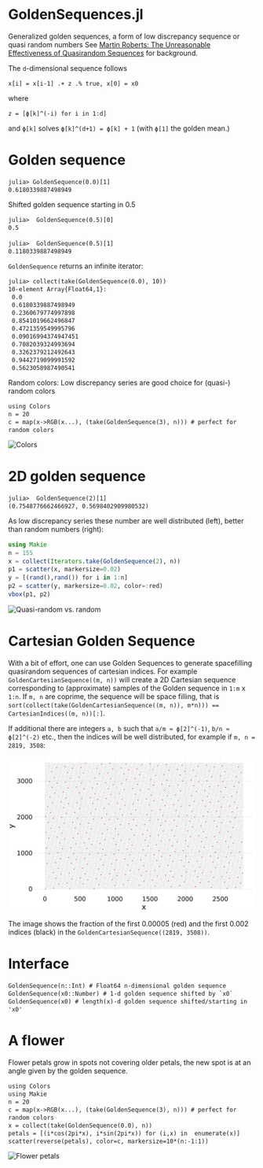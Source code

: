 # GoldenSequences.jl
Generalized golden sequences, a form of low discrepancy sequence or quasi random numbers
See [Martin Roberts: The Unreasonable Effectiveness
of Quasirandom Sequences](http://extremelearning.com.au/unreasonable-effectiveness-of-quasirandom-sequences/) for background.

The `d`-dimensional sequence follows
```
x[i] = x[i-1] .+ z .% true, x[0] = x0
```
where
```
z = [ϕ[k]^(-i) for i in 1:d]
```
and `ϕ[k]` solves `ϕ[k]^(d+1) = ϕ[k] + 1` (with `ϕ[1]` the golden mean.)

Golden sequence
===============
```
julia> GoldenSequence(0.0)[1]
0.6180339887498949
```

Shifted golden sequence starting in 0.5
```
julia>  GoldenSequence(0.5)[0]
0.5

julia>  GoldenSequence(0.5)[1]
0.1180339887498949
```

`GoldenSequence` returns an infinite iterator:
```
julia> collect(take(GoldenSequence(0.0), 10))
10-element Array{Float64,1}:
 0.0                
 0.6180339887498949
 0.2360679774997898
 0.8541019662496847
 0.4721359549995796
 0.09016994374947451
 0.7082039324993694
 0.3262379212492643
 0.9442719099991592
 0.5623058987490541
```

Random colors: Low discrepancy series are good choice for (quasi-) random colors
```
using Colors
n = 20
c = map(x->RGB(x...), (take(GoldenSequence(3), n))) # perfect for random colors
```
![Colors](https://raw.githubusercontent.com/mschauer/GoldenSequences.jl/master/randomcolors.png)

2D golden sequence
==================

```
julia>  GoldenSequence(2)[1]
(0.7548776662466927, 0.5698402909980532)
```

As low discrepancy series these number are well distributed (left), better than random numbers (right):

```julia
using Makie
n = 155
x = collect(Iterators.take(GoldenSequence(2), n))
p1 = scatter(x, markersize=0.02)
y = [(rand(),rand()) for i in 1:n]
p2 = scatter(y, markersize=0.02, color=:red)
vbox(p1, p2)
```

![Quasi-random vs. random](https://raw.githubusercontent.com/mschauer/GoldenSequences.jl/master/quasivsrandom.png)

Cartesian Golden Sequence
=========================

With a bit of effort, one can use Golden Sequences to generate spacefilling quasirandom sequences of cartesian indices.
For example `GoldenCartesianSequence((m, n))` will create a 2D Cartesian sequence corresponding to (approximate) samples of the Golden sequence in `1:m` x `1:n`. If `m, n` are coprime, the sequence will be space filling, that is `sort(collect(take(GoldenCartesianSequence((m, n)), m*n))) == CartesianIndices((m, n))[:]`.

If additional there are integers `a, b` such that `a/m ≈ ϕ[2]^(-1)`, `b/n ≈ ϕ[2]^(-2)` etc., then the indices will be well distributed, for example if `m, n = 2819, 3508`:

![Quasi-random cartesian indices](https://raw.githubusercontent.com/mschauer/GoldenSequences.jl/master/cartesian2.png)

The image shows the fraction of the first 0.00005 (red) and the first 0.002 indices (black) in the `GoldenCartesianSequence((2819, 3508))`.


Interface
=========

```
GoldenSequence(n::Int) # Float64 n-dimensional golden sequence
GoldenSequence(x0::Number) # 1-d golden sequence shifted by `x0`
GoldenSequence(x0) # length(x)-d golden sequence shifted/starting in 'x0'
```


A flower
========
Flower petals grow in spots not covering older petals, the new spot is at an angle given by the golden sequence.

```
using Colors
using Makie
n = 20
c = map(x->RGB(x...), (take(GoldenSequence(3), n))) # perfect for random colors
x = collect(take(GoldenSequence(0.0), n))
petals = [(i*cos(2pi*x), i*sin(2pi*x)) for (i,x) in  enumerate(x)]
scatter(reverse(petals), color=c, markersize=10*(n:-1:1))
```

![Flower petals](https://raw.githubusercontent.com/mschauer/GoldenSequences.jl/master/flower.png)

